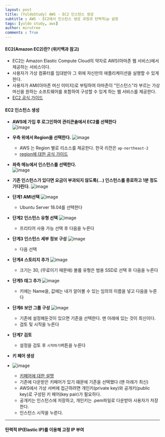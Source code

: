 ```yaml
---
layout: post
title: (YuldoStudy) AWS - EC2 인스턴스 생성
subtitle : AWS - EC2에서 인스턴스 생성 과정과 탄력적ip 설정
tags: [yuldo study, aws]
author: mirutree
comments : True
---
```

   
   
#### EC2(Amazon EC2)란? (위키백과 참고)
 - EC2는 Amazon Elastic Compute Cloud의 약자로 AWS(아마존 웹 서비스)에서 제공하는 서비스이다.
 - 사용자가 가상 컴퓨터를 임대받아 그 위에 자신만의 애플리케이션을 실행할 수 있게 한다.
 - 사용자가 AMI(아마존 머신 이미지)로 부팅하여 아마존이 "인스턴스"라 부르는 가상 머신을 원하는 소프트웨어를 포함하여 구성할 수 있게 하는 웹 서비스를 제공한다.
 - [EC2 공식 가이드](https://docs.aws.amazon.com/AWSEC2/latest/UserGuide/concepts.html)
   
#### EC2 인스턴스 생성
 - **AWS에 가입 후 로그인하여 관리콘솔에서 EC2를 선택한다**
  <br />![image](https://user-images.githubusercontent.com/63778557/147049972-0a4ac171-ae94-4f00-8e03-15a320ac9491.png)
      
 - **우측 위에서 Region을 선택한다.**
  ![image](https://user-images.githubusercontent.com/63778557/147053659-a821ddb1-83d5-44be-a60f-ee5d4ed6d257.png)
    - AWS 는 Region 별로 리소스를 제공한다. 한국 리전은 `ap-northeast-2`   
    - [region에 대한 공식 가이드](https://docs.aws.amazon.com/ko_kr/AWSEC2/latest/UserGuide/using-regions-availability-zones.html)   
   
 - **좌측 메뉴에서 인스턴스를 선택한다.**  
 ![image](https://user-images.githubusercontent.com/63778557/147050398-bf0dfa83-704a-4e3c-8d5d-a39139ef692b.png)
   
 - **기존 인스턴스가 있다면 요금이 부과되지 않도록(...) 인스턴스를 종료하고 1분 정도 기다린다.**
  ![image](https://user-images.githubusercontent.com/63778557/147053390-5e5704f7-7d44-403d-9190-a8473f037f67.png)
   
 - **단계1 AMI선택**
 ![image](https://user-images.githubusercontent.com/63778557/147054200-a0a1ea1f-27b3-47e1-bb97-34c074596d81.png)
    - Ubuntu Server 18.04를 선택한다
   
 - **단계2 인스턴스 유형 선택**
  ![image](https://user-images.githubusercontent.com/63778557/147054876-9ec8dec9-77e8-43bb-91b7-3834b60bad69.png)
    - 프리티어 사용 가능 선택 후 다음을 누른다 
   
 - **단계3 인스턴스 세부 정보 구성**
  ![image](https://user-images.githubusercontent.com/63778557/147056076-7c023331-954a-4815-8430-a7d3c0564e49.png)
    - 다음 선택
    
  - **단계4 스토리지 추가**
   ![image](https://user-images.githubusercontent.com/63778557/147056519-23f57a0f-387f-4d42-86fa-84418c2170d2.png)
    - 크기는 30, (무료이기 때문에) 볼륨 유형은 범용 SSD로 선택 후 다음을 누른다
   
 - **단계5 태그 추가**
  ![image](https://user-images.githubusercontent.com/63778557/147057349-26e43097-d10b-4c1f-b010-3fd61ad288ec.png)
    - 키에는 Name을, 값에는 내가 알아볼 수 있는 임의의 이름을 넣고 다음을 누른다
   
 - **단계6 보안 그룹 구성**
  ![image](https://user-images.githubusercontent.com/63778557/147058241-8f08e4ea-62d7-4157-a60a-bf1a8d2e2a85.png)
    - 기존에 설정해둔것이 있으면 기존을 선택한다. 맨 아래에 있는 것이 최신이다.
    - 검토 및 시작을 누른다
   
 - **단계7 검토**
    - 설정을 검토 후 `시작하기`버튼을 누른다 
   
 - **키 페어 생성**
 - ![image](https://user-images.githubusercontent.com/63778557/147059111-ddd227fa-3222-48ac-a324-6c6e0670fdc5.png)
    - [키페어에 대한 설명](https://docs.aws.amazon.com/ko_kr/AWSEC2/latest/UserGuide/ec2-key-pairs.html)
    - 기존에 다운받은 키페어가 있기 떄문에 기존을 선택했다 (맨 아래가 최신)
    - AWS에서 가상 서버에 접근하려면 개인키(private key)와 공개키(public key)로 구성된 키 페어(key pair)가 필요하다. 
    - 공개키는 인스턴스에 저장하고, 개인키는 .pem파일로 다운받아 사용자가 저장한다.
    - 인스턴스 시작을 누른다.
   
 ---
 #### 탄력적 IP(Elastic IP)를 이용해 고정 IP 부여
 











